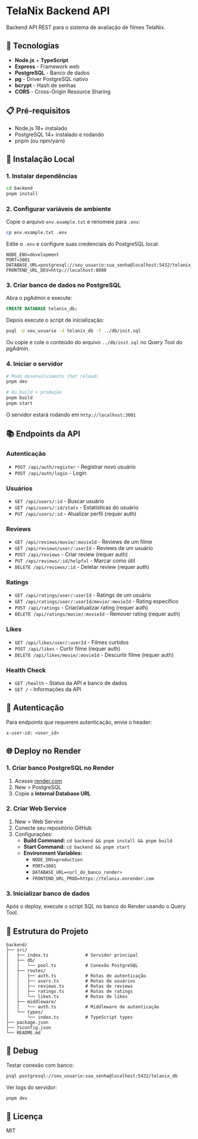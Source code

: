 # TelaNix Backend API

Backend API REST para o sistema de avaliação de filmes TelaNix.

## 🚀 Tecnologias

- **Node.js** + **TypeScript**
- **Express** - Framework web
- **PostgreSQL** - Banco de dados
- **pg** - Driver PostgreSQL nativo
- **bcrypt** - Hash de senhas
- **CORS** - Cross-Origin Resource Sharing

## 📋 Pré-requisitos

- Node.js 18+ instalado
- PostgreSQL 14+ instalado e rodando
- pnpm (ou npm/yarn)

## 🔧 Instalação Local

### 1. Instalar dependências
```bash
cd backend
pnpm install
```

### 2. Configurar variáveis de ambiente
Copie o arquivo `env.example.txt` e renomeie para `.env`:

```bash
cp env.example.txt .env
```

Edite o `.env` e configure suas credenciais do PostgreSQL local:

```env
NODE_ENV=development
PORT=3001
DATABASE_URL=postgresql://seu_usuario:sua_senha@localhost:5432/telanix_db
FRONTEND_URL_DEV=http://localhost:8080
```

### 3. Criar banco de dados no PostgreSQL

Abra o pgAdmin e execute:

```sql
CREATE DATABASE telanix_db;
```

Depois execute o script de inicialização:

```bash
psql -U seu_usuario -d telanix_db -f ../db/init.sql
```

Ou copie e cole o conteúdo do arquivo `../db/init.sql` no Query Tool do pgAdmin.

### 4. Iniciar o servidor

```bash
# Modo desenvolvimento (hot reload)
pnpm dev

# Ou build + produção
pnpm build
pnpm start
```

O servidor estará rodando em `http://localhost:3001`

## 📚 Endpoints da API

### Autenticação

- `POST /api/auth/register` - Registrar novo usuário
- `POST /api/auth/login` - Login

### Usuários

- `GET /api/users/:id` - Buscar usuário
- `GET /api/users/:id/stats` - Estatísticas do usuário
- `PUT /api/users/:id` - Atualizar perfil (requer auth)

### Reviews

- `GET /api/reviews/movie/:movieId` - Reviews de um filme
- `GET /api/reviews/user/:userId` - Reviews de um usuário
- `POST /api/reviews` - Criar review (requer auth)
- `PUT /api/reviews/:id/helpful` - Marcar como útil
- `DELETE /api/reviews/:id` - Deletar review (requer auth)

### Ratings

- `GET /api/ratings/user/:userId` - Ratings de um usuário
- `GET /api/ratings/user/:userId/movie/:movieId` - Rating específico
- `POST /api/ratings` - Criar/atualizar rating (requer auth)
- `DELETE /api/ratings/movie/:movieId` - Remover rating (requer auth)

### Likes

- `GET /api/likes/user/:userId` - Filmes curtidos
- `POST /api/likes` - Curtir filme (requer auth)
- `DELETE /api/likes/movie/:movieId` - Descurtir filme (requer auth)

### Health Check

- `GET /health` - Status da API e banco de dados
- `GET /` - Informações da API

## 🔐 Autenticação

Para endpoints que requerem autenticação, envie o header:

```
x-user-id: <user_id>
```

## 🌐 Deploy no Render

### 1. Criar banco PostgreSQL no Render
1. Acesse [render.com](https://render.com)
2. New > PostgreSQL
3. Copie a **Internal Database URL**

### 2. Criar Web Service
1. New > Web Service
2. Conecte seu repositório GitHub
3. Configurações:
   - **Build Command:** `cd backend && pnpm install && pnpm build`
   - **Start Command:** `cd backend && pnpm start`
   - **Environment Variables:**
     - `NODE_ENV=production`
     - `PORT=3001`
     - `DATABASE_URL=<url_do_banco_render>`
     - `FRONTEND_URL_PROD=https://telanix.onrender.com`

### 3. Inicializar banco de dados
Após o deploy, execute o script SQL no banco do Render usando o Query Tool.

## 📝 Estrutura do Projeto

```
backend/
├── src/
│   ├── index.ts              # Servidor principal
│   ├── db/
│   │   └── pool.ts           # Conexão PostgreSQL
│   ├── routes/
│   │   ├── auth.ts           # Rotas de autenticação
│   │   ├── users.ts          # Rotas de usuários
│   │   ├── reviews.ts        # Rotas de reviews
│   │   ├── ratings.ts        # Rotas de ratings
│   │   └── likes.ts          # Rotas de likes
│   ├── middleware/
│   │   └── auth.ts           # Middleware de autenticação
│   └── types/
│       └── index.ts          # TypeScript types
├── package.json
├── tsconfig.json
└── README.md
```

## 🐛 Debug

Testar conexão com banco:
```bash
psql postgresql://seu_usuario:sua_senha@localhost:5432/telanix_db
```

Ver logs do servidor:
```bash
pnpm dev
```

## 📄 Licença

MIT

